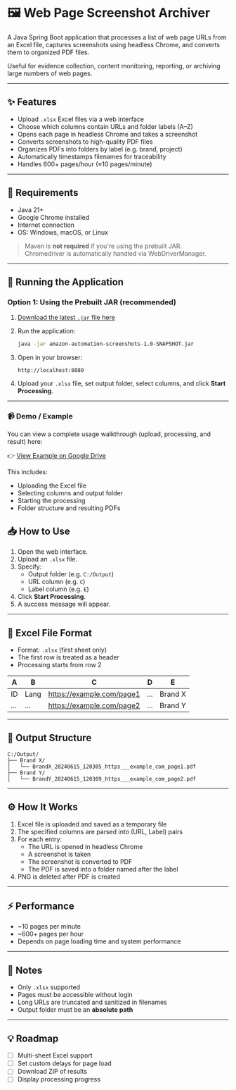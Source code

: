 # 🖼️ Web Page Screenshot Archiver

A Java Spring Boot application that processes a list of web page URLs from an Excel file, captures screenshots using headless Chrome, and converts them to organized PDF files.

Useful for evidence collection, content monitoring, reporting, or archiving large numbers of web pages.

---

## ✨ Features

- Upload `.xlsx` Excel files via a web interface
- Choose which columns contain URLs and folder labels (A–Z)
- Opens each page in headless Chrome and takes a screenshot
- Converts screenshots to high-quality PDF files
- Organizes PDFs into folders by label (e.g. brand, project)
- Automatically timestamps filenames for traceability
- Handles 600+ pages/hour (≈10 pages/minute)

---

## 🧰 Requirements

- Java 21+
- Google Chrome installed
- Internet connection
- OS: Windows, macOS, or Linux

> Maven is **not required** if you're using the prebuilt JAR.  
> Chromedriver is automatically handled via WebDriverManager.

---

## 🚀 Running the Application

### Option 1: Using the Prebuilt JAR (recommended)

1. [Download the latest `.jar` file here](https://github.com/DmitriyPushkar/url-parser/releases/tag/v1.0.0)

2. Run the application:

   ```bash
   java -jar amazon-automation-screenshots-1.0-SNAPSHOT.jar
   ```

3. Open in your browser:

   ```
   http://localhost:8080
   ```

4. Upload your `.xlsx` file, set output folder, select columns, and click **Start Processing**.

---

### 📹 Demo / Example

You can view a complete usage walkthrough (upload, processing, and result) here:

👉 [View Example on Google Drive](https://drive.google.com/drive/folders/186bqd6Q5n0mQRdYfOEK01LQATrrNrtn1?usp=sharing)

This includes:

- Uploading the Excel file
- Selecting columns and output folder
- Starting the processing
- Folder structure and resulting PDFs

## 📥 How to Use

1. Open the web interface.
2. Upload an `.xlsx` file.
3. Specify:
   - Output folder (e.g. `C:/Output`)
   - URL column (e.g. `C`)
   - Label column (e.g. `E`)
4. Click **Start Processing**.
5. A success message will appear.

---

## 📄 Excel File Format

- Format: `.xlsx` (first sheet only)
- The first row is treated as a header
- Processing starts from row 2

| A   | B     | C                          | D   | E        |
|-----|-------|----------------------------|-----|----------|
| ID  | Lang  | https://example.com/page1  | ... | Brand X  |
| ... | ...   | https://example.com/page2  | ... | Brand Y  |

---

## 📂 Output Structure

```
C:/Output/
├── Brand X/
│   └── BrandX_20240615_120305_https___example_com_page1.pdf
├── Brand Y/
│   └── BrandY_20240615_120309_https___example_com_page2.pdf
```

---

## ⚙️ How It Works

1. Excel file is uploaded and saved as a temporary file
2. The specified columns are parsed into (URL, Label) pairs
3. For each entry:
   - The URL is opened in headless Chrome
   - A screenshot is taken
   - The screenshot is converted to PDF
   - The PDF is saved into a folder named after the label
4. PNG is deleted after PDF is created

---

## ⚡ Performance

- ~10 pages per minute
- ~600+ pages per hour
- Depends on page loading time and system performance

---

## 🧾 Notes

- Only `.xlsx` supported
- Pages must be accessible without login
- Long URLs are truncated and sanitized in filenames
- Output folder must be an **absolute path**

---

## 💡 Roadmap

- [ ] Multi-sheet Excel support
- [ ] Set custom delays for page load
- [ ] Download ZIP of results
- [ ] Display processing progress